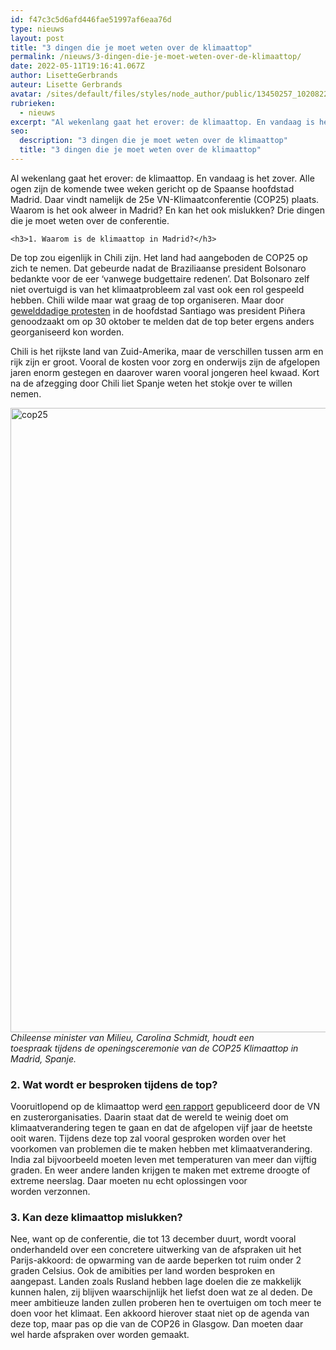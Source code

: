 ```yaml
---
id: f47c3c5d6afd446fae51997af6eaa76d
type: nieuws
layout: post
title: "3 dingen die je moet weten over de klimaattop"
permalink: /nieuws/3-dingen-die-je-moet-weten-over-de-klimaattop/
date: 2022-05-11T19:16:41.067Z
author: LisetteGerbrands
auteur: Lisette Gerbrands
avatar: /sites/default/files/styles/node_author/public/13450257_10208224020345949_4749455365629855480_n.jpg?itok=bu9Jk8Bo
rubrieken:
  - nieuws
excerpt: "Al wekenlang gaat het erover: de klimaattop. En vandaag is het zover. Alle ogen zijn de komende twee weken gericht op de Spaanse hoofdstad Madrid. Daar vindt namelijk de 25e VN-Klimaatconferentie (COP25) plaats. Waarom is het ook alweer in Madrid? En kan het ook mislukken? Drie dingen die je moet weten over de conferentie.  "
seo:
  description: "3 dingen die je moet weten over de klimaattop"
  title: "3 dingen die je moet weten over de klimaattop"
---
```

Al wekenlang gaat het erover: de klimaattop. En vandaag is het zover. Alle ogen zijn de komende twee weken gericht op de Spaanse hoofdstad Madrid. Daar vindt namelijk de 25e VN-Klimaatconferentie (COP25) plaats. Waarom is het ook alweer in Madrid? En kan het ook mislukken? Drie dingen die je moet weten over de conferentie.  

    <h3>1. Waarom is de klimaattop in Madrid?</h3>
<p>De top zou eigenlijk in Chili zijn. Het land had aangeboden de COP25 op zich te nemen. Dat gebeurde nadat de Braziliaanse president Bolsonaro bedankte voor de eer ‘vanwege budgettaire redenen’. Dat Bolsonaro zelf niet overtuigd is van het klimaatprobleem zal vast ook een rol gespeeld hebben. Chili wilde maar wat graag de top organiseren. Maar door <a href="/nieuws/klimaattop-chili-gaat-niet-door" target="_blank">gewelddadige protesten</a> in de hoofdstad Santiago was president Piñera genoodzaakt om op 30 oktober te melden dat de top beter ergens anders georganiseerd kon worden.</p>
<p>Chili is het rijkste land van Zuid-Amerika, maar de verschillen tussen arm en rijk zijn er groot. Vooral de kosten voor zorg en onderwijs zijn de afgelopen jaren enorm gestegen en daarover waren vooral jongeren heel kwaad. Kort na de afzegging door Chili liet Spanje weten het stokje over te willen nemen.<div class="media media-element-container media-default"><div id="file-539077" class="file file-image file-image-jpeg">

        
  
  <div class="content">
    <img alt="cop25" title="Foto: ANP" height="999" width="1500" class="media-element file-default" data-delta="1" src="/sites/default/files/ANP-402612364.jpg">  </div>

  
</div>
</div><em>Chileense minister van Milieu, Carolina Schmidt, houdt een toespraak tijdens de openingsceremonie van de COP25 Klimaattop in Madrid, Spanje.</em>
<h3>2. Wat wordt er besproken tijdens de top?</h3>
<p>Vooruitlopend op de klimaattop werd <a href="https://public.wmo.int/en/media/press-release/landmark-united-science-report-informs-climate-action-summit" target="_blank">een rapport</a> gepubliceerd door de VN en zusterorganisaties. Daarin staat dat de wereld te weinig doet om klimaatverandering tegen te gaan en dat de afgelopen vijf jaar de heetste ooit waren. Tijdens deze top zal vooral gesproken worden over het voorkomen van problemen die te maken hebben met klimaatverandering. India zal bijvoorbeeld moeten leven met temperaturen van meer dan vijftig graden. En weer andere landen krijgen te maken met extreme droogte of extreme neerslag. Daar moeten nu echt oplossingen voor worden verzonnen.</p>
<h3>3. Kan deze klimaattop mislukken?</h3>
<p>Nee, want op de conferentie, die tot 13 december duurt, wordt vooral onderhandeld over een concretere uitwerking van de afspraken uit het Parijs-akkoord: de opwarming van de aarde beperken tot ruim onder 2 graden Celsius. Ook de amibities per land worden besproken en aangepast. Landen zoals Rusland hebben lage doelen die ze makkelijk kunnen halen, zij blijven waarschijnlijk het liefst doen wat ze al deden. De meer ambitieuze landen zullen proberen hen te overtuigen om toch meer te doen voor het klimaat. Een akkoord hierover staat niet op de agenda van deze top, maar pas op die van de COP26 in Glasgow. Dan moeten daar wel harde afspraken over worden gemaakt.</p>  
